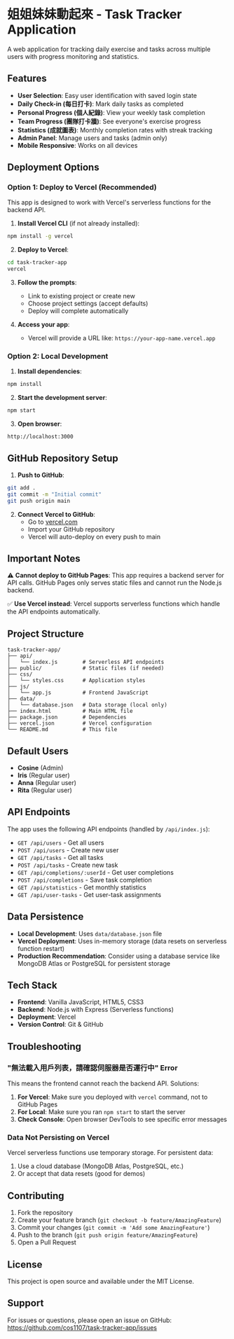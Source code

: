 # 姐姐妹妹動起來 - Task Tracker Application

A web application for tracking daily exercise and tasks across multiple users with progress monitoring and statistics.

## Features

- **User Selection**: Easy user identification with saved login state
- **Daily Check-in (每日打卡)**: Mark daily tasks as completed
- **Personal Progress (個人紀錄)**: View your weekly task completion
- **Team Progress (團隊打卡牆)**: See everyone's exercise progress
- **Statistics (成就圖表)**: Monthly completion rates with streak tracking
- **Admin Panel**: Manage users and tasks (admin only)
- **Mobile Responsive**: Works on all devices

## Deployment Options

### Option 1: Deploy to Vercel (Recommended)

This app is designed to work with Vercel's serverless functions for the backend API.

1. **Install Vercel CLI** (if not already installed):
```bash
npm install -g vercel
```

2. **Deploy to Vercel**:
```bash
cd task-tracker-app
vercel
```

3. **Follow the prompts**:
   - Link to existing project or create new
   - Choose project settings (accept defaults)
   - Deploy will complete automatically

4. **Access your app**:
   - Vercel will provide a URL like: `https://your-app-name.vercel.app`

### Option 2: Local Development

1. **Install dependencies**:
```bash
npm install
```

2. **Start the development server**:
```bash
npm start
```

3. **Open browser**:
```
http://localhost:3000
```

## GitHub Repository Setup

1. **Push to GitHub**:
```bash
git add .
git commit -m "Initial commit"
git push origin main
```

2. **Connect Vercel to GitHub**:
   - Go to [vercel.com](https://vercel.com)
   - Import your GitHub repository
   - Vercel will auto-deploy on every push to main

## Important Notes

⚠️ **Cannot deploy to GitHub Pages**: This app requires a backend server for API calls. GitHub Pages only serves static files and cannot run the Node.js backend.

✅ **Use Vercel instead**: Vercel supports serverless functions which handle the API endpoints automatically.

## Project Structure

```
task-tracker-app/
├── api/
│   └── index.js        # Serverless API endpoints
├── public/             # Static files (if needed)
├── css/
│   └── styles.css      # Application styles
├── js/
│   └── app.js          # Frontend JavaScript
├── data/
│   └── database.json   # Data storage (local only)
├── index.html          # Main HTML file
├── package.json        # Dependencies
├── vercel.json         # Vercel configuration
└── README.md           # This file
```

## Default Users

- **Cosine** (Admin)
- **Iris** (Regular user)
- **Anna** (Regular user)
- **Rita** (Regular user)

## API Endpoints

The app uses the following API endpoints (handled by `/api/index.js`):

- `GET /api/users` - Get all users
- `POST /api/users` - Create new user
- `GET /api/tasks` - Get all tasks
- `POST /api/tasks` - Create new task
- `GET /api/completions/:userId` - Get user completions
- `POST /api/completions` - Save task completion
- `GET /api/statistics` - Get monthly statistics
- `GET /api/user-tasks` - Get user-task assignments

## Data Persistence

- **Local Development**: Uses `data/database.json` file
- **Vercel Deployment**: Uses in-memory storage (data resets on serverless function restart)
- **Production Recommendation**: Consider using a database service like MongoDB Atlas or PostgreSQL for persistent storage

## Tech Stack

- **Frontend**: Vanilla JavaScript, HTML5, CSS3
- **Backend**: Node.js with Express (Serverless functions)
- **Deployment**: Vercel
- **Version Control**: Git & GitHub

## Troubleshooting

### "無法載入用戶列表，請確認伺服器是否運行中" Error

This means the frontend cannot reach the backend API. Solutions:

1. **For Vercel**: Make sure you deployed with `vercel` command, not to GitHub Pages
2. **For Local**: Make sure you ran `npm start` to start the server
3. **Check Console**: Open browser DevTools to see specific error messages

### Data Not Persisting on Vercel

Vercel serverless functions use temporary storage. For persistent data:
1. Use a cloud database (MongoDB Atlas, PostgreSQL, etc.)
2. Or accept that data resets (good for demos)

## Contributing

1. Fork the repository
2. Create your feature branch (`git checkout -b feature/AmazingFeature`)
3. Commit your changes (`git commit -m 'Add some AmazingFeature'`)
4. Push to the branch (`git push origin feature/AmazingFeature`)
5. Open a Pull Request

## License

This project is open source and available under the MIT License.

## Support

For issues or questions, please open an issue on GitHub: https://github.com/cos1107/task-tracker-app/issues